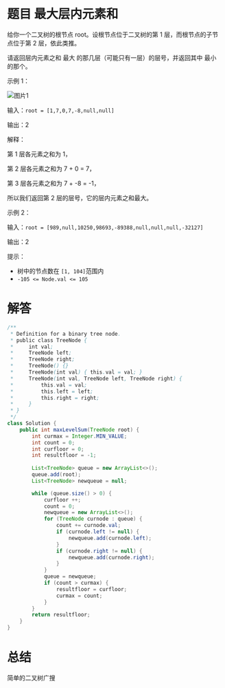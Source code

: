 # 题目 最大层内元素和

给你一个二叉树的根节点 root。设根节点位于二叉树的第 1 层，而根节点的子节点位于第 2 层，依此类推。

请返回层内元素之和 最大 的那几层（可能只有一层）的层号，并返回其中 最小 的那个。

 

示例 1：

![图片1](https://assets.leetcode-cn.com/aliyun-lc-upload/uploads/2019/08/17/capture.jpeg "图片1")

输入：```root = [1,7,0,7,-8,null,null]```

输出：2

解释：

第 1 层各元素之和为 1，

第 2 层各元素之和为 7 + 0 = 7，

第 3 层各元素之和为 7 + -8 = -1，

所以我们返回第 2 层的层号，它的层内元素之和最大。

示例 2：

输入：```root = [989,null,10250,98693,-89388,null,null,null,-32127]```

输出：2
 

提示：

* 树中的节点数在 ```[1, 104]```范围内
* ```-105 <= Node.val <= 105```

# 解答
```java
/**
 * Definition for a binary tree node.
 * public class TreeNode {
 *     int val;
 *     TreeNode left;
 *     TreeNode right;
 *     TreeNode() {}
 *     TreeNode(int val) { this.val = val; }
 *     TreeNode(int val, TreeNode left, TreeNode right) {
 *         this.val = val;
 *         this.left = left;
 *         this.right = right;
 *     }
 * }
 */
class Solution {
    public int maxLevelSum(TreeNode root) {
        int curmax = Integer.MIN_VALUE;
        int count = 0;
        int curfloor = 0;
        int resultfloor = -1;
        
        List<TreeNode> queue = new ArrayList<>();
        queue.add(root);
        List<TreeNode> newqueue = null;

        while (queue.size() > 0) {
            curfloor ++;
            count = 0;
            newqueue = new ArrayList<>();
            for (TreeNode curnode : queue) {
                count += curnode.val;
                if (curnode.left != null) {
                    newqueue.add(curnode.left);
                }
                if (curnode.right != null) {
                    newqueue.add(curnode.right);
                }
            }
            queue = newqueue;
            if (count > curmax) {
                resultfloor = curfloor;
                curmax = count;
            }
        }
        return resultfloor;
    }
}
```

# 总结

简单的二叉树广搜
